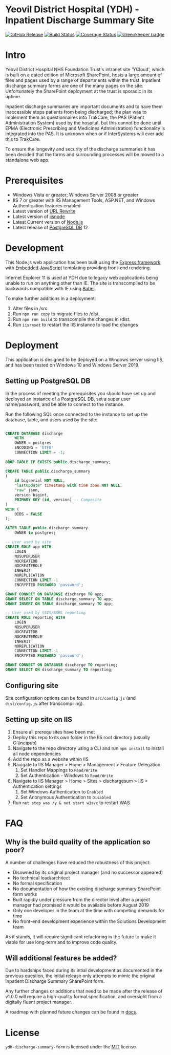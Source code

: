 Yeovil District Hospital (YDH) - Inpatient Discharge Summary Site
==========================================
[![GitHub Release](https://img.shields.io/github/release/Fdawgs/ydh-discharge-summary-form.svg)](https://github.com/Fdawgs/ydh-discharge-summary-form/releases/latest/) [![Build Status](https://travis-ci.org/Fdawgs/ydh-discharge-summary-form.svg?branch=master)](https://travis-ci.org/Fdawgs/ydh-discharge-summary-form) [![Coverage Status](https://coveralls.io/repos/github/Fdawgs/ydh-discharge-summary-form/badge.svg?branch=master)](https://coveralls.io/github/Fdawgs/ydh-discharge-summary-form?branch=master) [![Greenkeeper badge](https://badges.greenkeeper.io/Fdawgs/ydh-discharge-summary-form.svg)](https://greenkeeper.io/)

# Intro
Yeovil District Hospital NHS Foundation Trust's intranet site 'YCloud', which is built on a dated edition of Microsoft SharePoint, hosts a large amount of files and pages used by a range of departments within the trust. Inpatient discharge summary forms are one of the many pages on the site. Unfortunately the SharePoint deployment at the trust is sporadic in its uptime.

Inpatient discharge summaries are important documents and to have them inaccessible stops patients from being discharged; the plan was to implement them as questionnaires into TrakCare, the PAS (Patient Administration System) used by the hospital, but this cannot be done until EPMA (Electronic Prescribing and Medicines Administration) functionality is integrated into the PAS. It is unknown when or if InterSystems will ever add this to TrakCare.

To ensure the longevity and security of the discharge summaries it has been decided that the forms and surrounding processes will be moved to a standalone web app.

# Prerequisites
- Windows Vista or greater; Windows Server 2008 or greater
- IIS 7 or greater with IIS Management Tools, ASP.NET, and Windows Authentication features enabled
- Latest version of [URL Rewrite](https://www.iis.net/downloads/microsoft/url-rewrite)
- Latest version of [iisnode](https://github.com/Azure/iisnode)
- Latest Current version of [Node.js](https://nodejs.org/en/)
- Latest release of [PostgreSQL DB](https://www.enterprisedb.com/downloads/postgres-postgresql-downloads) 12

# Development
This Node.js web application has been built using the [Express framework](https://expressjs.com/), with [Embedded JavaScript](https://ejs.co/) templating providing front-end rendering.

Internet Explorer 11 is used at YDH due to legacy web applications being unable to run on anything other than IE. The site is transcompiled to be backwards compatible with IE using [Babel](https://babeljs.io/).

To make further additions in a deployment: 

1. Alter files in /src
2. Run `npm run copy` to migrate files to /dist
3. Run `npm run build` to transcompile the changes in /dist.
4. Run `iisreset` to restart the IIS instance to load the changes

# Deployment
This application is designed to be deployed on a Windows server using IIS, and has been tested on Windows 10 and Windows Server 2019.

## Setting up PostgreSQL DB
In the process of meeting the prerequisites you should have set up and deployed an instance of a PostgreSQL DB, set a super user name/password, and be able to connect to the instance.

Run the following SQL once connected to the instance to set up the database, table, and users used by the site:

```sql

CREATE DATABASE discharge
    WITH 
    OWNER = postgres
    ENCODING = 'UTF8'
    CONNECTION LIMIT = -1;
    
DROP TABLE IF EXISTS public.discharge_summary;

CREATE TABLE public.discharge_summary
(
    id bigserial NOT NULL,
    "lastUpdate" timestamp with time zone NOT NULL,
    "raw" json,
    version bigint,
    PRIMARY KEY (id, version) -- Composite
)
WITH (
    OIDS = FALSE
);

ALTER TABLE public.discharge_summary
    OWNER to postgres;

-- User used by site
CREATE ROLE app WITH
	LOGIN
	NOSUPERUSER
	NOCREATEDB
	NOCREATEROLE
	INHERIT
	NOREPLICATION
	CONNECTION LIMIT -1
	ENCRYPTED PASSWORD 'password';

GRANT CONNECT ON DATABASE discharge TO app;
GRANT SELECT ON TABLE discharge_summary TO app;
GRANT INSERT ON TABLE discharge_summary TO app; 

-- User used by SSIS/SSRS reporting
CREATE ROLE reporting WITH
	LOGIN
	NOSUPERUSER
	NOCREATEDB
	NOCREATEROLE
	INHERIT
	NOREPLICATION
	CONNECTION LIMIT -1
	ENCRYPTED PASSWORD 'password';	

GRANT CONNECT ON DATABASE discharge TO reporting;
GRANT SELECT ON discharge_summary TO reporting;
```

## Configuring site
Site configuration options can be found in `src/config.js` (and `dist/config.js` after transcompiling).

## Setting up site on IIS
1. Ensure all prerequisites have been met
2. Deploy this repo to its own folder in the IIS root directory (usually C:\inetpub\)
3. Navigate to the repo directory using a CLI and run `npm install` to install all node dependencies
4. Add the repo as a website within IIS
5. Navigate to IIS Manager > Home > Management > Feature Delegation
   1. Set Handler Mappings to `Read/Write`
   2. Set Authentication - Windows to `Read/Write`
6. Navigate to IIS Manager > Home > Sites > dischargesum > IIS > Authentication settings 
   1. Set Windows Authentication to `Enabled`
   2. Set Anonymous Authentication to `Disabled`
7. Run `net stop was /y & net start w3svc` to restart WAS

# FAQ
## Why is the build quality of the application so poor?

A number of challenges have reduced the robustness of this project:

- Disowned by its original project manager (and no successor appeared)
- No technical lead/architect
- No formal specification
- No documentation of how the existing discharge summary SharePoint form works
- Built rapidly under pressure from the director level after a project manager had promised it would be available before August 2019
- Only one developer in the team at the time with competing demands for time
- No front-end development experience within the Solutions Development team

As it stands, it will require significant refactoring in the future to make it viable for use long-term and to improve code quality.

## Will additional features be added? 

Due to hardships faced during its intial development as documented in the previous question, the initial release only attempts to mimic the original Inpatient Discharge Summary SharePoint form.

Any further changes or additions that need to be made after the release of v1.0.0 will require a high-quality formal specification, and oversight from a digitally fluent project manager.

A roadmap with planned future changes can be found in [docs](https://github.com/Fdawgs/ydh-discharge-summary-form/tree/master/docs/).

# License
`ydh-discharge-summary-form` is licensed under the [MIT](https://github.com/Fdawgs/ydh-discharge-summary-form/blob/master/LICENSE) license.
